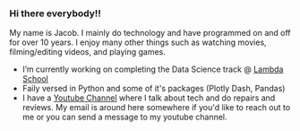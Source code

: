 ### Hi there everybody!!

My name is Jacob. I mainly do technology and have programmed on and off for over 10 years. I enjoy many other things such as watching movies, filming/editing videos, and playing games.

- I’m currently working on completing the Data Science track @ [Lambda School](https://lambdaschool.com/)
- Faily versed in Python and some of it's packages (Plotly Dash, Pandas)
- I have a [Youtube Channel](https://www.youtube.com/user/ImMzrly) where I talk about tech and do repairs and reviews.
My email is around here somewhere if you'd like to reach out to me or you can send a message to my youtube channel.
